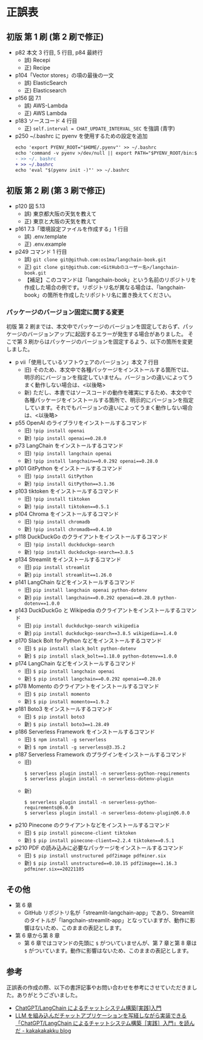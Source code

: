 # 正誤表

## 初版 第 1 刷 (第 2 刷で修正)

- p82 本文 3 行目, 5 行目, p84 最終行
  - 誤) Recepi
  - 正) Recipe
- p104「Vector stores」の項の最後の一文
  - 誤) ElasticSearch
  - 正) Elasticsearch
- p156 図 7.1
  - 誤) AWS-Lambda
  - 正) AWS Lambda
- p183 ソースコード 4 行目
  - 正) `self.interval = CHAT_UPDATE_INTERVAL_SEC` を強調 (青字)
- p250 ~/.bashrc に pyenv を使用するための設定を追加
  ```diff
  echo 'export PYENV_ROOT="$HOME/.pyenv"' >> ~/.bashrc
  echo 'command -v pyenv >/dev/null || export PATH="$PYENV_ROOT/bin:$PATH"' \
  - >> ~/. bashrc
  + >> ~/.bashrc
  echo 'eval "$(pyenv init -)"' >> ~/.bashrc
  ```

## 初版 第 2 刷 (第 3 刷で修正)

- p120 図 5.13
  - 誤) 東京都大阪の天気を教えて
  - 正) 東京と大阪の天気を教えて
- p161 7.3「環境設定ファイルを作成する」1 行目
  - 誤) .env.template
  - 正) .env.example
- p249 コマンド 1 行目
  - 誤) `git clone git@github.com:os1ma/langchain-book.git`
  - 正) `git clone git@github.com:<GitHubのユーザー名>/langchain-book.git`
  - 【補足】このコマンドは「langchain-book」という名前のリポジトリを作成した場合の例です。リポジトリ名が異なる場合は、「langchain-book」の箇所を作成したリポジトリ名に置き換えてください。

### パッケージのバージョン固定に関する変更

初版 第 2 刷までは、本文中でパッケージのバージョンを固定しておらず、パッケージのバージョンアップに起因するエラーが発生する場合がありました。
そこで第 3 刷からはパッケージのバージョンを固定するよう、以下の箇所を変更しました。

- p vii「使用しているソフトウェアのバージョン」本文 7 行目
  - 旧) そのため、本文中で各種パッケージをインストールする箇所では、明示的にバージョンを指定していません。バージョンの違いによってうまく動作しない場合は、<以後略>
  - 新) ただし、本書ではソースコードの動作を確実にするため、本文中で各種パッケージをインストールする箇所で、明示的にバージョンを指定しています。それでもバージョンの違いによってうまく動作しない場合は、<以後略>
- p55 OpenAI のライブラリをインストールするコマンド
  - 旧) `!pip install openai`
  - 新) `!pip install openai==0.28.0`
- p73 LangChain をインストールするコマンド
  - 旧) `!pip install langchain openai`
  - 新) `!pip install langchain==0.0.292 openai==0.28.0`
- p101 GitPython をインストールするコマンド
  - 旧) `!pip install GitPython`
  - 新) `!pip install GitPython==3.1.36`
- p103 tiktoken をインストールするコマンド
  - 旧) `!pip install tiktoken`
  - 新) `!pip install tiktoken==0.5.1`
- p104 Chroma をインストールするコマンド
  - 旧) `!pip install chromadb`
  - 新) `!pip install chromadb==0.4.10`
- p118 DuckDuckGo のクライアントをインストールするコマンド
  - 旧) `!pip install duckduckgo-search`
  - 新) `!pip install duckduckgo-search==3.8.5`
- p134 Streamlit をインストールするコマンド
  - 旧) `pip install streamlit`
  - 新) `pip install streamlit==1.26.0`
- p141 LangChain などをインストールするコマンド
  - 旧) `pip install langchain openai python-dotenv`
  - 新) `pip install langchain==0.0.292 openai==0.28.0 python-dotenv==1.0.0`
- p143 DuckDuckGo と Wikipedia のクライアントをインストールするコマンド
  - 旧) `pip install duckduckgo-search wikipedia`
  - 新) `pip install duckduckgo-search==3.8.5 wikipedia==1.4.0`
- p170 Slack Bolt for Python などをインストールするコマンド
  - 旧) `$ pip install slack_bolt python-dotenv`
  - 新) `$ pip install slack_bolt==1.18.0 python-dotenv==1.0.0`
- p174 LangChain などをインストールするコマンド
  - 旧) `$ pip install langchain openai`
  - 新) `$ pip install langchain==0.0.292 openai==0.28.0`
- p178 Momento のクライアントをインストールするコマンド
  - 旧) `$ pip install momento`
  - 新) `$ pip install momento==1.9.2`
- p181 Boto3 をインストールするコマンド
  - 旧) `$ pip install boto3`
  - 新) `$ pip install boto3==1.28.49`
- p186 Serverless Framework をインストールするコマンド
  - 旧) `$ npm install -g serverless`
  - 新) `$ npm install -g serverless@3.35.2`
- p187 Serverless Framework のプラグインをインストールするコマンド
  - 旧)
    ```
    $ serverless plugin install -n serverless-python-requirements
    $ serverless plugin install -n serverless-dotenv-plugin
    ```
  - 新)
    ```
    $ serverless plugin install -n serverless-python-requirements@6.0.0
    $ serverless plugin install -n serverless-dotenv-plugin@6.0.0
    ```
- p210 Pinecone のクライアントなどをインストールするコマンド
  - 旧) `$ pip install pinecone-client tiktoken`
  - 新) `$ pip install pinecone-client==2.2.4 tiktoken==0.5.1`
- p210 PDF の読み込みに必要なパッケージをインストールするコマンド
  - 旧) `$ pip install unstructured pdf2image pdfminer.six`
  - 新) `$ pip install unstructured==0.10.15 pdf2image==1.16.3 pdfminer.six==20221105`

## その他

- 第 6 章
  - GitHub リポジトリ名が「streamlit-langchain-app」であり、Streamlit のタイトルが「langchain-streamlit-app」となっていますが、動作に影響はないため、このままの表記とします。
- 第 6 章から第 8 章
  - 第 6 章ではコマンドの先頭に `$` がついていませんが、第 7 章と第 8 章は `$` がついています。動作に影響はないため、このままの表記とします。

## 参考

正誤表の作成の際、以下の書評記事やお問い合わせを参考にさせていただきました。ありがとうございました。

- [ChatGPT/LangChain によるチャットシステム構築[実践]入門](https://zenn.dev/yoshii0110/articles/338af3e5123c68)
- [LLM を組み込んだチャットアプリケーションを写経しながら実装できる「ChatGPT/LangChain によるチャットシステム構築［実践］入門」を読んだ - kakakakakku blog](https://kakakakakku.hatenablog.com/entry/2023/10/16/085525)
